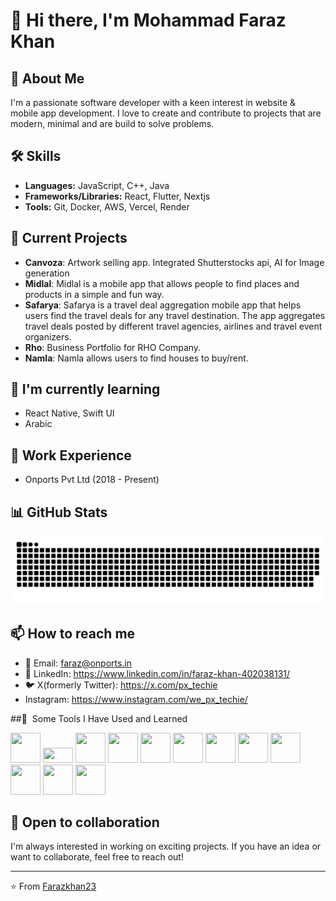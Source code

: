 
# 👋 Hi there, I'm Mohammad Faraz Khan

## 🚀 About Me
I'm a passionate software developer with a keen interest in website & mobile app development. I love to create and contribute to projects that are modern, minimal and are build to solve problems.

## 🛠 Skills
- **Languages:** JavaScript, C++, Java
- **Frameworks/Libraries:** React, Flutter, Nextjs
- **Tools:** Git, Docker, AWS, Vercel, Render

## 🔭 Current Projects
- **Canvoza**: Artwork selling app. Integrated Shutterstocks api, AI for Image generation
- **Midlal**: Midlal is a mobile app that allows people to find places and products in a simple and fun way.
- **Safarya**: Safarya is a travel deal aggregation mobile app that helps users find the travel deals for any travel destination. The app aggregates travel deals posted by different travel agencies, airlines and travel event organizers.
- **Rho**: Business Portfolio for RHO Company.
- **Namla**: Namla allows users to find houses to buy/rent.

## 🌱 I'm currently learning
- React Native, Swift UI
- Arabic

## 💼 Work Experience
- Onports Pvt Ltd (2018 - Present)

## 📊 GitHub Stats
![Snake animation](https://github.com/Farazkhan23/Farazkhan23/blob/output/github-contribution-grid-snake.svg)

## 📫 How to reach me
- 📧 Email: faraz@onports.in
- 🔗 LinkedIn: https://www.linkedin.com/in/faraz-khan-402038131/
- 🐦 X(formerly Twitter): https://x.com/px_techie
- Instagram: https://www.instagram.com/we_px_techie/

##🚀 &nbsp;Some Tools I Have Used and Learned</h2>
<p align="left">
  <img width="48px" height="48px" src="https://cdn.jsdelivr.net/gh/devicons/devicon@latest/icons/flutter/flutter-original.svg" />
  <img  width="48px" height="24px" src="https://cdn.jsdelivr.net/gh/devicons/devicon@latest/icons/react/react-original.svg" />
  <img width="48px" height="48px" src="https://cdn.jsdelivr.net/gh/devicons/devicon@latest/icons/nextjs/nextjs-original.svg" />
  <img width="48px" height="48px"  src="https://cdn.jsdelivr.net/gh/devicons/devicon@latest/icons/supabase/supabase-original-wordmark.svg" />
  <img  width="48px" height="48px" src="https://cdn.jsdelivr.net/gh/devicons/devicon@latest/icons/nodejs/nodejs-original-wordmark.svg" />
  <img width="48px" height="48px" src="https://cdn.jsdelivr.net/gh/devicons/devicon@latest/icons/vitejs/vitejs-original.svg" />
  <img  width="48px" height="48px" src="https://cdn.jsdelivr.net/gh/devicons/devicon@latest/icons/bun/bun-original.svg" />
  <img  width="48px" height="48px"  src="https://cdn.jsdelivr.net/gh/devicons/devicon@latest/icons/denojs/denojs-original-wordmark.svg" />
  <img  width="48px" height="48px" src="https://cdn.jsdelivr.net/gh/devicons/devicon@latest/icons/docker/docker-plain-wordmark.svg" />
  <img width="48px" height="48px" src="https://cdn.jsdelivr.net/gh/devicons/devicon@latest/icons/figma/figma-original.svg" />
  <img  width="48px" height="48px" src="https://cdn.jsdelivr.net/gh/devicons/devicon@latest/icons/firebase/firebase-original.svg" />
  <img  width="48px" height="48px" src="https://cdn.jsdelivr.net/gh/devicons/devicon@latest/icons/git/git-original-wordmark.svg" />
</p>

## 🤝 Open to collaboration
I'm always interested in working on exciting projects. If you have an idea or want to collaborate, feel free to reach out!

---
⭐️ From [Farazkhan23](https://github.com/YourGitHubUsername)

